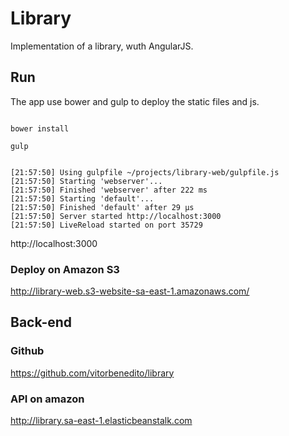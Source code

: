 # Library

Implementation of a library, wuth AngularJS.

## Run

The app use bower and gulp to deploy the static files and js.

```

bower install

gulp

```

```

[21:57:50] Using gulpfile ~/projects/library-web/gulpfile.js
[21:57:50] Starting 'webserver'...
[21:57:50] Finished 'webserver' after 222 ms
[21:57:50] Starting 'default'...
[21:57:50] Finished 'default' after 29 μs
[21:57:50] Server started http://localhost:3000
[21:57:50] LiveReload started on port 35729

```

http://localhost:3000

### Deploy on Amazon S3

http://library-web.s3-website-sa-east-1.amazonaws.com/

## Back-end

### Github

https://github.com/vitorbenedito/library

### API on amazon

http://library.sa-east-1.elasticbeanstalk.com


